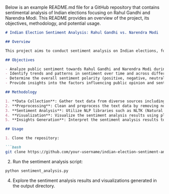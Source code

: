 Below is an example README.md file for a GitHub repository that contains sentimental analysis of Indian elections focusing on Rahul Gandhi and Narendra Modi. This README provides an overview of the project, its objectives, methodology, and potential usage.

```markdown
# Indian Election Sentiment Analysis: Rahul Gandhi vs. Narendra Modi

## Overview

This project aims to conduct sentiment analysis on Indian elections, focusing specifically on the public sentiment towards two prominent political figures: Rahul Gandhi and Narendra Modi. The sentiment analysis will leverage natural language processing (NLP) techniques to analyze text data from various sources such as social media, news articles, and public forums to gauge public opinion.

## Objectives

- Analyze public sentiment towards Rahul Gandhi and Narendra Modi during Indian elections.
- Identify trends and patterns in sentiment over time and across different demographics.
- Determine the overall sentiment polarity (positive, negative, neutral) towards each political figure.
- Provide insights into the factors influencing public opinion and sentiment.

## Methodology

1. **Data Collection**: Gather text data from diverse sources including Twitter, Facebook, news websites, and public forums using web scraping and API access.
2. **Preprocessing**: Clean and preprocess the text data by removing noise, stopwords, and special characters. Perform tokenization, lemmatization, and stemming to prepare the text for analysis.
3. **Sentiment Analysis**: Utilize NLP libraries such as NLTK (Natural Language Toolkit) or spaCy to perform sentiment analysis on the preprocessed text data. Apply sentiment lexicons or machine learning models to classify sentiment polarity.
4. **Visualization**: Visualize the sentiment analysis results using plots such as bar charts, line graphs, and word clouds to illustrate sentiment trends and patterns.
5. **Insights Generation**: Interpret the sentiment analysis results to extract insights into public sentiment towards Rahul Gandhi and Narendra Modi. Identify key themes, topics, and sentiments expressed by the public.

## Usage

1. Clone the repository:

```bash
git clone https://github.com/your-username/indian-election-sentiment-analysis.git
```

2. Run the sentiment analysis script:

```bash
python sentiment_analysis.py
```

4. Explore the sentiment analysis results and visualizations generated in the output directory.

